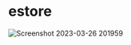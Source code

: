 # estore
![Screenshot 2023-03-26 201959](https://user-images.githubusercontent.com/110870409/227814246-aa112845-661d-4449-acae-1eb73fefad12.png)

